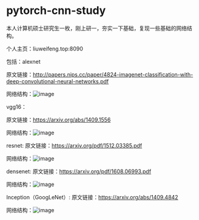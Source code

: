 # pytorch-cnn-study

本人计算机硕士研究生一枚，刚上研一，夯实一下基础，复现一些基础的网络结构。

个人主页：liuweifeng.top:8090

包括：alexnet

原文链接：http://papers.nips.cc/paper/4824-imagenet-classification-with-deep-convolutional-neural-networks.pdf

网络结构：![image](https://user-images.githubusercontent.com/51198441/140594197-14677a46-3f18-4d4f-8dc2-143b7dd08de7.png)


vgg16：

原文链接：https://arxiv.org/abs/1409.1556

网络结构：![image](https://user-images.githubusercontent.com/51198441/140594250-22bd1008-0d37-44aa-a738-2cef03d2e991.png)


resnet:
原文链接：https://arxiv.org/pdf/1512.03385.pdf

网络结构：![image](https://user-images.githubusercontent.com/51198441/141037367-51109aa5-f21f-4c5b-94d7-aa7e7cce5c16.png)

densenet:
原文链接：https://arxiv.org/pdf/1608.06993.pdf

网络结构：![image](https://user-images.githubusercontent.com/51198441/141719578-bf4dc764-b958-42b8-9d86-0188271cf544.png)

Inception（GoogLeNet）:
原文链接：https://arxiv.org/abs/1409.4842

网络结构：![image](https://user-images.githubusercontent.com/51198441/141719694-79ee493d-30a1-4c5b-bd3d-71b37c18b4ef.png)

